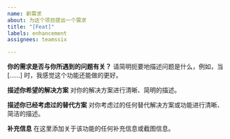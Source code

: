 ```yaml
---
name: 新需求
about: 为这个项目提出一个需求
title: "[Feat]"
labels: enhancement
assignees: teamssix

---
```


**你的需求是否与你所遇到的问题有关？**
请简明扼要地描述问题是什么，例如，当 [......] 时，我感觉这个功能还能做的更好。

**描述你希望的解决方案**
对你的解决方案进行清晰、简明的描述。

**描述你已经考虑过的替代方案**
对你考虑过的任何替代解决方案或功能进行清晰、简洁的描述。

**补充信息**
在这里添加关于该功能的任何补充信息或截图信息。

